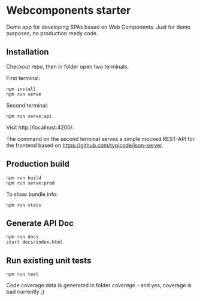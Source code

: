 # Webcomponents starter

Demo app for developing SPAs based on Web Components. 
Just for demo purposes, no production ready code. 

## Installation

Checkout repo, then in folder open two terminals.


First terminal:
``` 
npm install 
npm run serve
```

Second terminal:
``` 
npm run serve:api
```

Visit http://localhost:4200/. 

The command on the second terminal serves a simple mocked REST-API for the frontend based on https://github.com/typicode/json-server. 

## Production build

``` 
npm run build
npm run serve:prod
```

To show bundle info:

``` 
npm run stats
```

## Generate API Doc

``` 
npm run docs
start docs/index.html
```


## Run existing unit tests

``` 
npm run test
```

Code coverage data is generated in folder *coverage* - and yes, coverage is bad currently ;)
